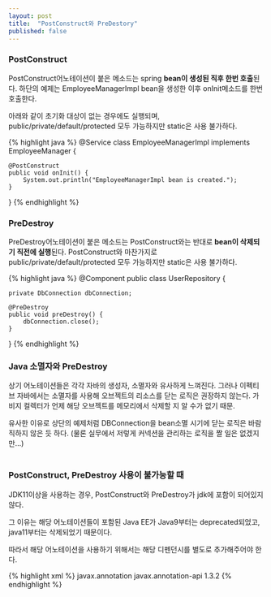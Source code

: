 ```yaml
---
layout: post
title:  "PostConstruct와 PreDestory"
published: false
---
```


### PostConstruct
PostConstruct어노테이션이 붙은 메소드는 spring **bean이 생성된 직후 한번 호출**된다. 
하단의 예제는 EmployeeManagerImpl bean을 생성한 이후 onInit메소드를 한번 호출한다.

아래와 같이 초기화 대상이 없는 경우에도 실행되며, 
public/private/default/protected 모두 가능하지만 static은 사용 불가하다.


{% highlight java %}
@Service
class EmployeeManagerImpl implements EmployeeManager {

    @PostConstruct
    public void onInit() {
        System.out.println("EmployeeManagerImpl bean is created.");
    }
}
{% endhighlight %}
<br/>

### PreDestroy
PreDestroy어노테이션이 붙은 메소드는 PostConstruct와는 반대로 **bean이 삭제되기 직전에 실행**된다.
PostConstruct와 마찬가지로 public/private/default/protected 모두 가능하지만 static은 사용 불가하다.

{% highlight java %}
@Component
public class UserRepository {

    private DbConnection dbConnection;

    @PreDestroy
    public void preDestroy() {
        dbConnection.close();
    }
}
{% endhighlight %}
<br/>

### Java 소멸자와 PreDestroy
상기 어노테이션들은 각각 자바의 생성자, 소멸자와 유사하게 느껴진다.
그러나 이펙티브 자바에서는 소멸자를 사용해 오브젝트의 리소스를 닫는 로직은 권장하지 않는다.
가비지 컬렉터가 언제 해당 오브젝트를 메모리에서 삭제할 지 알 수가 없기 때문.

유사한 이유로 상단의 예제처럼 DBConnection을 bean소멸 시기에 닫는 로직은 바람직하지 않은 듯 하다.
(물론 실무에서 저렇게 커넥션을 관리하는 로직을 짤 일은 없겠지만...)
<br/><br/>

### PostConstruct, PreDestroy 사용이 불가능할 때
JDK11이상을 사용하는 경우, PostConstruct와 PreDestroy가 jdk에 포함이 되어있지 않다.

그 이유는 해당 어노테이션들이 포함된 Java EE가 Java9부터는 deprecated되었고, java11부터는 삭제되었기 때문이다.

따라서 해당 어노테이션을 사용하기 위해서는 해당 디펜던시를 별도로 추가해주어야 한다.

{% highlight xml %}
<dependency>
    <groupId>javax.annotation</groupId>
    <artifactId>javax.annotation-api</artifactId>
    <version>1.3.2</version>
</dependency>
{% endhighlight %}
